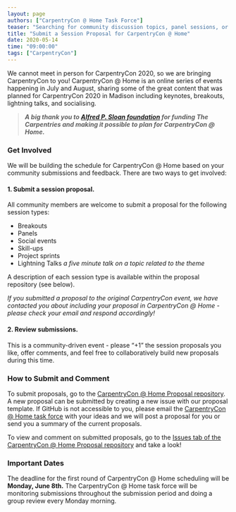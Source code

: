 ```yaml
---
layout: page
authors: ["CarpentryCon @ Home Task Force"]
teaser: "Searching for community discussion topics, panel sessions, or social event ideas"
title: "Submit a Session Proposal for CarpentryCon @ Home"
date: 2020-05-14
time: "09:00:00"
tags: ["CarpentryCon"]
---
```


We cannot meet in person for CarpentryCon 2020, so we are bringing CarpentryCon to you! CarpentryCon @ Home is an online series of events happening in July and August, sharing some of the great content that was planned for CarpentryCon 2020 in Madison including keynotes, breakouts, lightning talks, and socialising.

>_**A big thank you to [Alfred P. Sloan foundation](https://sloan.org/) for funding The Carpentries and making it possible to plan for CarpentryCon @ Home.**_

### Get Involved

We will be building the schedule for CarpentryCon @ Home based on your community submissions and feedback. There are two ways to get involved:

#### 1.  Submit a session proposal.

All community members are welcome to submit a proposal for the following session types:
-   Breakouts
-   Panels
-   Social events
-   Skill-ups
-   Project sprints
-   Lightning Talks *a five minute talk on a topic related to the theme*

A description of each session type is available within the proposal repository (see below).

*If you submitted a proposal to the original CarpentryCon event, we have contacted you about including your proposal in CarpentryCon @ Home - please check your email and respond accordingly!*


#### 2.  Review submissions.
This is a community-driven event - please “+1” the session proposals you like, offer comments, and feel free to collaboratively build new proposals during this time.  

### How to Submit and Comment

To submit proposals, go to the [CarpentryCon @ Home Proposal repository](https://github.com/carpentrycon/carpentryconhome-proposals). A new proposal can be submitted by creating a new issue with our proposal template. If GitHub is not accessible to you, please email the [CarpentryCon @ Home task force](mailto:carpentrycon@carpentries.org) with your ideas and we will post a proposal for you or send you a summary of the current proposals.

To view and comment on submitted proposals, go to the [Issues tab of the CarpentryCon @ Home Proposal repository](https://github.com/carpentrycon/carpentryconhome-proposals/issues) and take a look!

### Important Dates
The deadline for the first round of CarpentryCon @ Home scheduling will be **Monday, June 8th.** The CarpentryCon @ Home task force will be monitoring submissions throughout the submission period and doing a group review every Monday morning.
